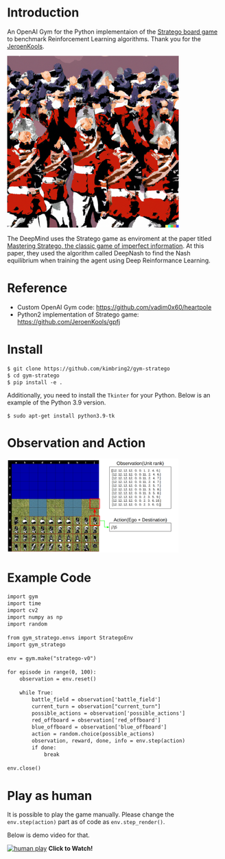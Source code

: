 # Introduction
An OpenAI Gym for the Python implementaion of the [Stratego board game](https://github.com/JeroenKools/gpfj) to benchmark Reinforcement Learning algorithms. Thank you for the [JeroenKools](https://github.com/JeroenKools).

<img src="images/stratego_logo.png" width="400">

The DeepMind uses the Stratego game as enviroment at the paper titled [Mastering Stratego, the classic game of imperfect information](https://www.deepmind.com/blog/mastering-stratego-the-classic-game-of-imperfect-information). At this paper, they used the algorithm called DeepNash to find the Nash equilibrium when training the agent using Deep Reinformance Learning. 

# Reference
- Custom OpenAI Gym code: https://github.com/vadim0x60/heartpole
- Python2 implementation of Stratego game: https://github.com/JeroenKools/gpfj

# Install
```
$ git clone https://github.com/kimbring2/gym-stratego
$ cd gym-stratego
$ pip install -e .
```

Additionally, you need to install the ```Tkinter``` for your Python. Below is an example of the Python 3.9 version.
```
$ sudo apt-get install python3.9-tk
```

# Observation and Action
<img src="images/observation_action.png" width="400">



# Example Code
```
import gym
import time
import cv2
import numpy as np
import random

from gym_stratego.envs import StrategoEnv
import gym_stratego

env = gym.make("stratego-v0")

for episode in range(0, 100):
    observation = env.reset()

    while True:
        battle_field = observation['battle_field']
        current_turn = observation["current_turn"]
        possible_actions = observation['possible_actions']
        red_offboard = observation['red_offboard']
        blue_offboard = observation['blue_offboard']
        action = random.choice(possible_actions)
        observation, reward, done, info = env.step(action)
        if done:
            break

env.close()
```

# Play as human
It is possible to play the game manually. Please change the ```env.step(action)``` part as of code as ```env.step_render()```.

Below is demo video for that.

[![human play](https://img.youtube.com/vi/QlrTqNp1R3U/sddefault.jpg)](https://youtu.be/QlrTqNp1R3U "Play as human video - Click to Watch!")
<strong>Click to Watch!</strong>
